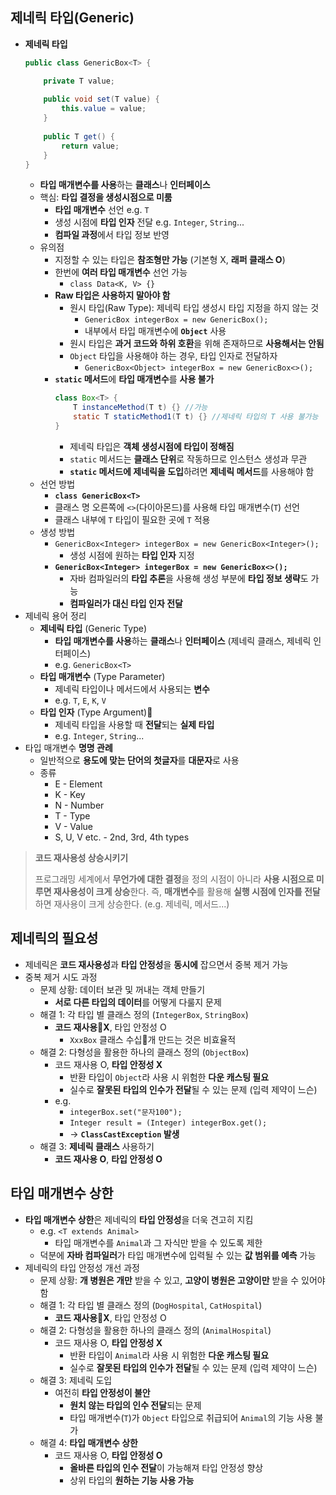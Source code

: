 ## 제네릭 타입(Generic)
- **제네릭 타입**
	```java
	public class GenericBox<T> {
	
		private T value;
		
		public void set(T value) {
			this.value = value;
		}
		
		public T get() {
			return value;
		}
	}
	```
	- **타입 매개변수를 사용**하는 **클래스**나 **인터페이스**
	- 핵심: **타입 결정을 생성시점으로 미룸**
		- **타입 매개변수** 선언 e.g. `T`
		- 생성 시점에 **타입 인자** 전달 e.g. `Integer`, `String`...
		- **컴파일 과정**에서 타입 정보 반영
	- 유의점
		- 지정할 수 있는 타입은 **참조형만 가능** (기본형 X, **래퍼 클래스 O**)
		- 한번에 **여러 타입 매개변수** 선언 가능
			- `class Data<K, V> {}`
		- **Raw 타입은 사용하지 말아야 함**
			- 원시 타입(Raw Type): 제네릭 타입 생성시 타입 지정을 하지 않는 것
				- `GenericBox integerBox = new GenericBox();`
				- 내부에서 타입 매개변수에 **`Object`** 사용
			- 원시 타입은 **과거 코드와 하위 호환**을 위해 존재하므로 **사용해서는 안됨**
			- `Object` 타입을 사용해야 하는 경우, 타입 인자로 전달하자
				- `GenericBox<Object> integerBox = new GenericBox<>();`
		- **`static` 메서드**에 **타입 매개변수**를 **사용 불가**
			```java
			class Box<T> {
				T instanceMethod(T t) {} //가능
				static T staticMethod1(T t) {} //제네릭 타입의 T 사용 불가능
			}
			```
			- 제네릭 타입은 **객체 생성시점에 타입이 정해짐**
			- `static` 메서드는 **클래스 단위**로 작동하므로 인스턴스 생성과 무관
			- **`static` 메서드에 제네릭을 도입**하려면 **제네릭 메서드**를 사용해야 함
	- 선언 방법
		- **`class GenericBox<T>`**
		- 클래스 명 오른쪽에 `<>`(다이아몬드)를 사용해 타입 매개변수(`T`) 선언
		- 클래스 내부에 `T` 타입이 필요한 곳에 `T` 적용
	- 생성 방법
		- `GenericBox<Integer> integerBox = new GenericBox<Integer>();`
			- 생성 시점에 원하는 **타입 인자** 지정
		- **`GenericBox<Integer> integerBox = new GenericBox<>();`**
			- 자바 컴파일러의 **타입 추론**을 사용해 생성 부분에 **타입 정보 생략**도 가능
			- **컴파일러가 대신 타입 인자 전달**
- 제네릭 용어 정리
	- **제네릭 타입** (Generic Type)
		- **타입 매개변수를 사용**하는 **클래스**나 **인터페이스** (제네릭 클래스, 제네릭 인터페이스)
		- e.g. `GenericBox<T>`
	- **타입 매개변수** (Type Parameter)
		- 제네릭 타입이나 메서드에서 사용되는 **변수**
		- e.g. `T`, `E`, `K`, `V`
	- **타입 인자** (Type Argument)
		- 제네릭 타입을 사용할 때 **전달**되는 **실제 타입**
		- e.g. `Integer`, `String`...
- 타입 매개변수 **명명 관례**
	- 일반적으로 **용도에 맞는 단어의 첫글자**를 **대문자**로 사용
	- 종류
		- E - Element
		- K - Key
		- N - Number
		- T - Type
		- V - Value
		- S, U, V etc. - 2nd, 3rd, 4th types

>**코드 재사용성 상승시키기**
>
>프로그래밍 세계에서 **무언가에 대한 결정**을 정의 시점이 아니라 **사용 시점으로 미루면 재사용성이 크게 상승**한다. 즉, **매개변수**를 활용해 **실행 시점에 인자를 전달**하면 재사용이 크게 상승한다. (e.g. 제네릭, 메서드...)

## 제네릭의 필요성
- 제네릭은 **코드 재사용성**과 **타입 안정성**을 **동시에** 잡으면서 중복 제거 가능
- 중복 제거 시도 과정
	- 문제 상황: 데이터 보관 및 꺼내는 객체 만들기
		- **서로 다른 타입의 데이터**를 어떻게 다룰지 문제
	- 해결 1: 각 타입 별 클래스 정의 (`IntegerBox`, `StringBox`)
		- **코드 재사용X**, 타입 안정성 O
			- `XxxBox` 클래스 수십개 만드는 것은 비효율적
	- 해결 2: 다형성을 활용한 하나의 클래스 정의 (`ObjectBox`)
		- 코드 재사용 O, **타입 안정성 X**
			- 반환 타입이 `Object`라 사용 시 위험한 **다운 캐스팅 필요**
			- 실수로 **잘못된 타입의 인수가 전달**될 수 있는 문제 (입력 제약이 느슨)
		- e.g. 
			- `integerBox.set("문자100");`
			- `Integer result = (Integer) integerBox.get();`
			- -> **`ClassCastException` 발생**
	- 해결 3: **제네릭 클래스** 사용하기
		- **코드 재사용 O**, **타입 안정성 O**
## 타입 매개변수 상한
- **타입 매개변수 상한**은 제네릭의 **타입 안정성**을 더욱 견고히 지킴
	- e.g. `<T extends Animal>`
		- 타입 매개변수를 `Animal`과 그 자식만 받을 수 있도록 제한
	- 덕분에 **자바 컴파일러**가 타입 매개변수에 입력될 수 있는 **값 범위를 예측** 가능
- 제네릭의 타입 안정성 개선 과정
	- 문제 상황: **개 병원은 개만** 받을 수 있고, **고양이 병원은 고양이만** 받을 수 있어야 함
	- 해결 1: 각 타입 별 클래스 정의 (`DogHospital`, `CatHospital`)
		- **코드 재사용X**, 타입 안정성 O
	- 해결 2: 다형성을 활용한 하나의 클래스 정의 (`AnimalHospital`)
		- 코드 재사용 O, **타입 안정성 X**
			- 반환 타입이 `Animal`라 사용 시 위험한 **다운 캐스팅 필요**
			- 실수로 **잘못된 타입의 인수가 전달**될 수 있는 문제 (입력 제약이 느슨)
	- 해결 3: 제네릭 도입
		- 여전히 **타입 안정성이 불안**
			- **원치 않는 타입의 인수 전달**되는 문제
			- 타입 매개변수(`T`)가 `Object` 타입으로 취급되어 `Animal`의 기능 사용 불가
	- 해결 4: **타입 매개변수 상한**
		- 코드 재사용 O, **타입 안정성 O**
			- **올바른 타입의 인수 전달**이 가능해져 타입 안정성 향상
			- 상위 타입의 **원하는 기능 사용 가능**
